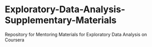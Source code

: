 # Exploratory-Data-Analysis-Supplementary-Materials
Repository for Mentoring Materials for Exploratory Data  Analysis on Coursera
